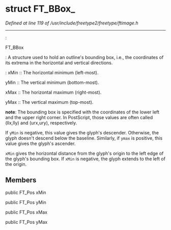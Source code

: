 # struct FT_BBox_

*Defined at line 119 of /usr/include/freetype2/freetype/ftimage.h*

************************************************************************



:

   FT_BBox

**<not a builtin command>** :   A structure used to hold an outline's bounding box, i.e., the   coordinates of its extrema in the horizontal and vertical directions.

**<not a builtin command>** :   xMin ::     The horizontal minimum (left-most).

   yMin ::     The vertical minimum (bottom-most).

   xMax ::     The horizontal maximum (right-most).

   yMax ::     The vertical maximum (top-most).



**note**:   The bounding box is specified with the coordinates of the lower left   and the upper right corner.  In PostScript, those values are often   called (llx,lly) and (urx,ury), respectively.

   If `yMin` is negative, this value gives the glyph's descender.   Otherwise, the glyph doesn't descend below the baseline.  Similarly,   if `ymax` is positive, this value gives the glyph's ascender.

   `xMin` gives the horizontal distance from the glyph's origin to the   left edge of the glyph's bounding box.  If `xMin` is negative, the   glyph extends to the left of the origin.



## Members

public FT_Pos xMin

public FT_Pos yMin

public FT_Pos xMax

public FT_Pos yMax



